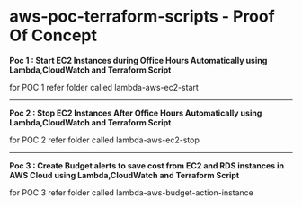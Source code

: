 # aws-poc-terraform-scripts - Proof Of Concept

**Poc 1 : Start EC2 Instances during Office Hours Automatically using Lambda,CloudWatch and Terraform Script**

for POC 1 refer folder called lambda-aws-ec2-start

--------------------------------------------------------------------------------------------------------------

**Poc 2 : Stop EC2 Instances After Office Hours Automatically using Lambda,CloudWatch and Terraform Script**

for POC 2 refer folder called lambda-aws-ec2-stop

--------------------------------------------------------------------------------------------------------------

**Poc 3 : Create Budget alerts to save cost from EC2 and RDS instances in AWS Cloud using Lambda,CloudWatch and Terraform Script**

for POC 3 refer folder called lambda-aws-budget-action-instance
